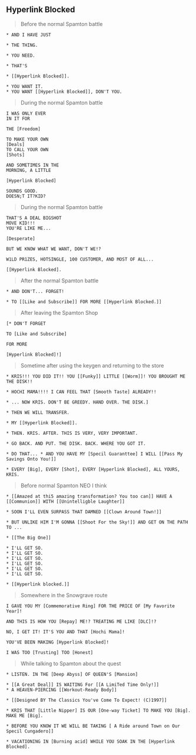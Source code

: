 
## Hyperlink Blocked

>   Before the normal  Spamton battle

```
* AND I HAVE JUST

* THE THING.

* YOU NEED.
 
* THAT'S

* [[Hyperlink Blocked]].

* YOU WANT IT.
* YOU WANT [[Hyperlink Blocked]], DON'T YOU.
```

> During the normal Spamton battle

```
I WAS ONLY EVER
IN IT FOR

THE [Freedom]

TO MAKE YOUR OWN
[Deals]
TO CALL YOUR OWN
[Shots]

AND SOMETIMES IN THE
MORNING, A LITTLE

[Hyperlink Blocked]

SOUNDS GOOD.
DOESN;T IT?KID?
```


> During the normal Spamton battle

```
THAT'S A DEAL BIGSHOT
MOVE KID!!!
YOU'RE LIKE ME...

[Desperate]

BUT WE KNOW WHAT WE WANT, DON'T WE!?

W1LD PR1ZES, HOTSINGLE, 100 CUSTOMER, AND MOST OF ALL...

[[Hyperlink Blocked].
```

> After the normal Spamton battle

```
* AND DON'T... FORGET!

* TO [[Like and Subscribe]] FOR MORE [[Hyperlink Blocked.]]
```

> After leaving the Spamton Shop

```
[* DON'T FORGET 

TO [Like and Subscribe] 

FOR MORE 

[Hyperlink Blocked]!]
```

> Sometime after using the keygen and returning to the store

```
* KRIS!!! YOU DID IT!! YOU [[Funky]] LITTLE [[Worm]]! YOU BROUGHT ME THE DISK!!

* HOCHI MAMA!!!! I CAN FEEL THAT [Smooth Taste] ALREADY!!

* ... NOW KRIS. DON'T BE GREEDY. HAND OVER. THE DISK.]

* THEN WE WILL TRANSFER.

* MY [[Hyperlink Blocked]].

* THEN. KRIS. AFTER. THIS IS VERY, VERY IMPORTANT.

* GO BACK. AND PUT. THE DISK. BACK. WHERE YOU GOT IT.

* DO THAT... * AND YOU HAVE MY [Specil Guaranttee] I WILL [[Pass My Savings Onto You!]]

* EVERY [Big], EVERY [Shot], EVERY [Hyperlink Blocked], ALL YOURS, KRIS.
```

> Before normal Spamton NEO I think

```
* [[Amazed at thi5 amazing transformation? You too can]] HAVE A [[Communion]] WITH [[Unintelligble Laughter]]

* SOON I'LL EVEN SURPASS THAT DAMNED [[Clown Around Town!]]

* BUT UNLIKE HIM I'M GONNA [[Shoot For the Sky!]] AND GET ON THE PATH TO ...

* [[The Big One]]

* I'LL GET SO. 
* I'LL GET SO.
* I'LL GET SO. 
* I'LL GET SO.
* I'LL GET SO. 
* I'LL GET SO.

* [[Hyperlink blocked.]]
```

> Somewhere in the Snowgrave route

```
I GAVE YOU MY [Commemorative Ring] FOR THE PRICE OF [My Favorite Year]!

AND THIS IS HOW YOU [Repay] ME!? TREATING ME LIKE [DLC]!?

NO, I GET IT! IT'S YOU AND THAT [Hochi Mama]!

YOU'VE BEEN MAKING [Hyperlink Blocked]!

I WAS TOO [Trusting] TOO [Honest]
```

> While talking to Spamton about the quest

```
* LISTEN. IN THE [Deep Abyss] OF QUEEN'S [Mansion]

* [[A Great Deal]] IS WAITING For [[A LimiTed Time Only!]] 
* A HEAVEN-PIERCING [[Workout-Ready Body]]

* [[Designed BY The Classics You've Come To Expect! (C)1997]]

* KRIS THAT [Little Nipper] IS OUR [One-way Ticket] TO MAKE YOU [Big]. MAKE ME [Big].

* BEFORE YOU KNOW IT WE WILL BE TAKING [ A Ride around Town on Our Specil Cungadero]]

* VACATIONING IN [Burning acid] WHILE YOU SOAK IN THE [Hyperlink Blocked].
```


